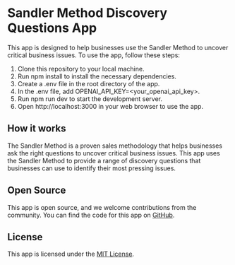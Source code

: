 # Sandler Method Discovery Questions App

This app is designed to help businesses use the Sandler Method to uncover critical business issues. To use the app, follow these steps:

1. Clone this repository to your local machine.
2. Run npm install to install the necessary dependencies.
3. Create a .env file in the root directory of the app.
4. In the .env file, add OPENAI_API_KEY=<your_openai_api_key>.
5. Run npm run dev to start the development server.
6. Open http://localhost:3000 in your web browser to use the app.

## How it works

The Sandler Method is a proven sales methodology that helps businesses ask the right questions to uncover critical business issues. This app uses the Sandler Method to provide a range of discovery questions that businesses can use to identify their most pressing issues.

## Open Source

This app is open source, and we welcome contributions from the community. You can find the code for this app on [GitHub](https://github.com/bigscotia10/disco-helper).

## License

This app is licensed under the [MIT License](https://opensource.org/licenses/MIT).
